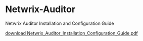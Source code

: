 # Netwrix-Auditor
Netwrix Auditor Installation and Configuration Guide

[download Netwrix_Auditor_Installation_Configuration_Guide.pdf](https://www.netwrix.com/download/documents/Netwrix_Auditor_Installation_Configuration_Guide.pdf)

